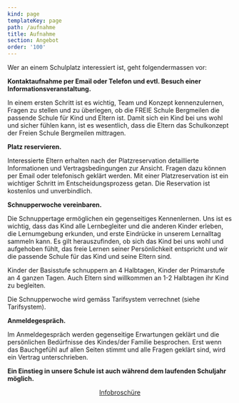 ```yaml
---
kind: page
templateKey: page
path: /aufnahme
title: Aufnahme
section: Angebot
order: '100'
---
```

Wer an einem Schulplatz interessiert ist, geht folgendermassen vor:

**Kontaktaufnahme per Email oder Telefon und evtl. Besuch einer Informationsveranstaltung.**

In einem ersten Schritt ist es wichtig, Team und Konzept kennenzulernen, Fragen zu stellen
und zu überlegen, ob die FREIE Schule Bergmeilen die passende Schule für Kind und Eltern ist. Damit sich ein Kind bei uns wohl und sicher fühlen kann, ist es wesentlich, dass die Eltern das Schulkonzept der Freien Schule Bergmeilen mittragen.      

**Platz reservieren.**

Interessierte Eltern erhalten nach der Platzreservation detaillierte Informationen und Vertragsbedingungen zur Ansicht. Fragen dazu können per Email oder telefonisch geklärt werden. Mit einer Platzreservation ist ein wichtiger Schritt im Entscheidungsprozess getan. Die Reservation ist kostenlos und unverbindlich.

**Schnupperwoche vereinbaren.**

Die Schnuppertage ermöglichen ein gegenseitiges Kennenlernen. Uns ist es wichtig, dass das Kind alle Lernbegleiter und die anderen Kinder erleben, die Lernumgebung erkunden, und erste Eindrücke in unserem Lernalltag sammeln kann. Es gilt herauszufinden, ob sich das Kind bei uns wohl und aufgehoben fühlt, das freie Lernen seiner Persönlichkeit entspricht und wir die passende Schule für das Kind und seine Eltern sind.

Kinder der Basisstufe schnuppern an 4 Halbtagen, Kinder der Primarstufe an 4 ganzen Tagen. Auch Eltern sind willkommen an 1-2 Halbtagen ihr Kind zu begleiten.

Die Schnupperwoche wird gemäss Tarifsystem verrechnet (siehe Tarifsystem).

**Anmeldegespräch.** 

Im Anmeldegespräch werden gegenseitige Erwartungen geklärt und
die persönlichen Bedürfnisse des Kindes/der Familie besprochen. Erst wenn das
Bauchgefühl auf allen Seiten stimmt und alle Fragen geklärt sind, wird ein Vertrag
unterschrieben. 

**Ein Einstieg in unsere Schule ist auch während dem laufenden Schuljahr möglich.**

<div class="box" style="text-align:center">
  <a 
    class="button is-info is-large"
    href="/docs/Elterninfo_FSBergmeilen.pdf"
    target="_blank"
    rel="noopener"
   >
    <span class="icon is-medium">
        <i class="fa fa-download"></i>
      </span>
    <span>Infobroschüre</span>
  </a>
</div>
